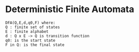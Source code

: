 # Deterministic Finite Automata

```
DFA(Q,E,d,q0,F) where:
Q : finite set of states
E : finite alphabet
d : Q x E -> Q is transition function
q0: is the start state
F in Q: is the final state
```
